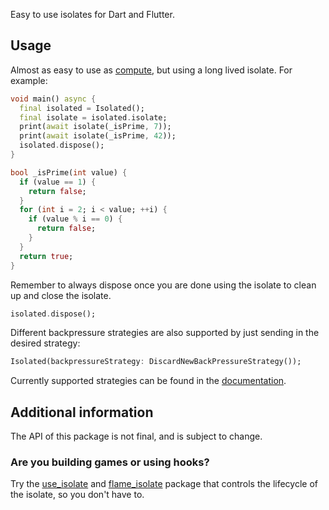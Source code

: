 Easy to use isolates for Dart and Flutter.

## Usage

Almost as easy to use as [compute](https://api.flutter.dev/flutter/foundation/compute-constant.html), but using a long lived isolate. For example:

```dart
void main() async {
  final isolated = Isolated();
  final isolate = isolated.isolate;
  print(await isolate(_isPrime, 7));
  print(await isolate(_isPrime, 42));
  isolated.dispose();
}

bool _isPrime(int value) {
  if (value == 1) {
    return false;
  }
  for (int i = 2; i < value; ++i) {
    if (value % i == 0) {
      return false;
    }
  }
  return true;
}
```

Remember to always dispose once you are done using the isolate to clean up and close the isolate.
``` dart
isolated.dispose();
```

Different backpressure strategies are also supported by just sending in the desired strategy:
```dart
Isolated(backpressureStrategy: DiscardNewBackPressureStrategy());
```

Currently supported strategies can be found in the [documentation](https://pub.dev/documentation/integral_isolates/latest/integral_isolates/BackpressureStrategy-class.html).


## Additional information

The API of this package is not final, and is subject to change.

### Are you building games or using hooks? 
Try the [use_isolate](https://pub.dev/packages/use_isolate) and [flame_isolate](https://pub.dev/packages/flame_isolate) package that controls the lifecycle of the isolate, so you don't have to.
